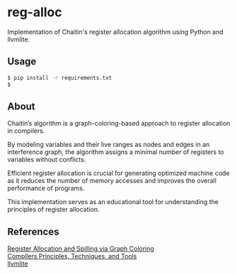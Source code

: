 # reg-alloc
Implementation of Chaitin's register allocation algorithm using Python and llvmlite.


## Usage
```sh
$ pip install -r requirements.txt
$ 
```

## About 
Chaitin’s algorithm is a  graph-coloring-based approach to register allocation in compilers. 

By modeling variables and their live ranges as nodes and edges in an interference graph, the algorithm assigns a minimal number of registers to variables without conflicts.

Efficient register allocation is crucial for generating optimized machine code as it reduces the number of memory accesses and improves the overall performance of programs.

This implementation serves as an educational tool for understanding the principles of register allocation.

## References
[Register Allocation and Spilling via Graph Coloring](https://dl.acm.org/doi/pdf/10.1145/989393.989403)  
[Compilers Principles, Techniques, and Tools](https://www.amazon.in/Compilers-2e-Aho/dp/9332518661/ref=sr_1_1?crid=102BX5D3670H2&dib=eyJ2IjoiMSJ9.sZDFB1B_6Fylm6ggOLMgeQ.kPJtxpRyr7W0IIaa4tEUHgAa2MJPrf35HMjO2Ald03I&dib_tag=se&keywords=compileres&qid=1735748598&sprefix=compil%2Caps%2C737&sr=8-1)  
[llvmlite](https://llvmlite.readthedocs.io/en/latest/)  


